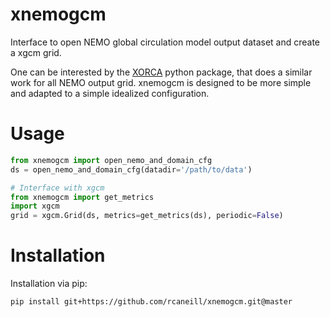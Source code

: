 # xnemogcm

Interface to open NEMO global circulation model output dataset and create a xgcm grid.

One can be interested by the [XORCA](https://github.com/willirath/xorca)
python package, that does a similar work for
all NEMO output grid. xnemogcm is designed to be more simple
and adapted to a simple idealized configuration.

# Usage

```python
from xnemogcm import open_nemo_and_domain_cfg
ds = open_nemo_and_domain_cfg(datadir='/path/to/data')

# Interface with xgcm
from xnemogcm import get_metrics
import xgcm
grid = xgcm.Grid(ds, metrics=get_metrics(ds), periodic=False)
```

# Installation

Installation via pip:
```bash
pip install git+https://github.com/rcaneill/xnemogcm.git@master
```
